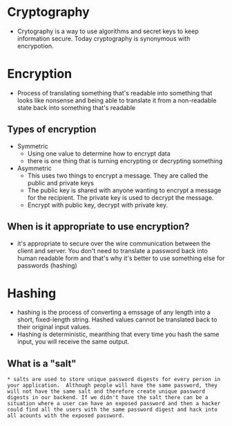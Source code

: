 # Cryptography 
* Crytography is a way to use algorithms and secret keys to keep information secure.  Today cryptography is synonymous with encrypotion. 

# Encryption
* Process of translating something that's readable into something that looks like nonsense and being able to translate it from a non-readable state back into something that's readable

## Types of encryption 
  * Symmetric 
    * Using one value to determine how to encrypt data 
    * there is one thing that is turning encrypting or decrypting something
  * Asymmetric 
    * This uses two things to encrypt a message.  They are called the public and private keys
    * The public key is shared with anyone wanting to encrypt a message for the recipient.  The private key is used to decrypt the message. 
    * Encrypt with public key, decrypt with private key. 

## When is it appropriate to use encryption?
  * it's appropriate to secure over the wire communication between the client and server. You don't need to translate a password back into human readable form and that's why it's better to use something else for passwords (hashing)

# Hashing
  * hashing is the process of converting a emssage of any length into a short, fixed-length string. Hashed values cannot be translated back to their original input values. 
  * Hashing is deterministic, meanthing that every time you hash the same input, you will receive the same output. 

  ## What is a "salt"
    * salts are used to store unique password digests for every person in your application.  Although people will have the same password, they will not have the same salt and therefore create unique password digests in our backend. If we didn't have the salt there can be a situation where a user can have an exposed password and then a hacker could find all the users with the same password digest and hack into all acounts with the exposed password. 
